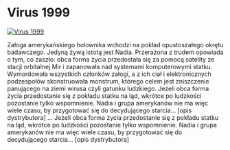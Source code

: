Virus 1999 
=============
[![Virus 1999 ](http://vidos.pl/images/player.gif)](http://vidos.pl/virus-1999)

 Załoga amerykańskiego holownika wchodzi na pokład opustoszałego okrętu badawczego. Jedyną żywą istotą jest Nadia. Przerażona z trudem opowiada o tym, co zaszło: obca forma życia przedostała się za pomocą satelity ze stacji orbitalnej Mir i zapanowała nad systemami komputerowymi statku. Wymordowała wszystkich członków załogi, a z ich ciał i elektronicznych podzespołów skonstruowała monstrum, którego celem jest zniszczenie panującego na ziemi wirusa czyli gatunku ludzkiego. Jeżeli obca forma życia przedostanie się z pokładu statku na ląd, wkrótce po ludzkości pozostanie tylko wspomnienie. Nadia i grupa amerykanów nie ma więc wiele czasu, by przygotować się do decydującego starcia... [opis dystrybutora]  ... Jeżeli obca forma życia przedostanie się z pokładu statku na ląd, wkrótce po ludzkości pozostanie tylko wspomnienie. Nadia i grupa amerykanów nie ma więc wiele czasu, by przygotować się do decydującego starcia... [opis dystrybutora]
